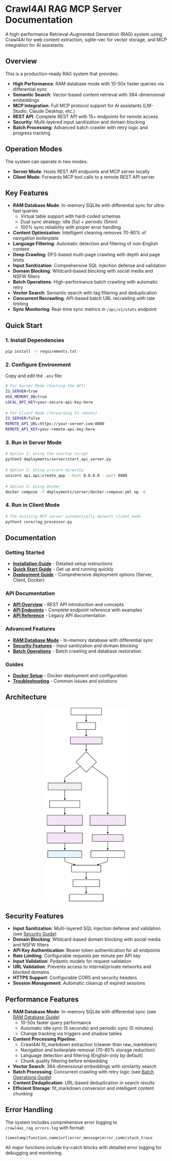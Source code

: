# Crawl4AI RAG MCP Server Documentation

A high-performance Retrieval-Augmented Generation (RAG) system using Crawl4AI for web content extraction, sqlite-vec for vector storage, and MCP integration for AI assistants.

## Overview

This is a production-ready RAG system that provides:

- **High Performance**: RAM database mode with 10-50x faster queries via differential sync
- **Semantic Search**: Vector-based content retrieval with 384-dimensional embeddings
- **MCP Integration**: Full MCP protocol support for AI assistants (LM-Studio, Claude Desktop, etc.)
- **REST API**: Complete REST API with 15+ endpoints for remote access
- **Security**: Multi-layered input sanitization and domain blocking
- **Batch Processing**: Advanced batch crawler with retry logic and progress tracking

## Operation Modes

The system can operate in two modes:

- **Server Mode**: Hosts REST API endpoints and MCP server locally
- **Client Mode**: Forwards MCP tool calls to a remote REST API server

## Key Features

- **RAM Database Mode**: In-memory SQLite with differential sync for ultra-fast queries
  - Virtual table support with hard-coded schemas
  - Dual sync strategy: idle (5s) + periodic (5min)
  - 100% sync reliability with proper error handling
- **Content Optimization**: Intelligent cleaning removes 70-80% of navigation boilerplate
- **Language Filtering**: Automatic detection and filtering of non-English content
- **Deep Crawling**: DFS-based multi-page crawling with depth and page limits
- **Input Sanitization**: Comprehensive SQL injection defense and validation
- **Domain Blocking**: Wildcard-based blocking with social media and NSFW filters
- **Batch Operations**: High-performance batch crawling with automatic retry
- **Vector Search**: Semantic search with tag filtering and deduplication
- **Concurrent Recrawling**: API-based batch URL recrawling with rate limiting
- **Sync Monitoring**: Real-time sync metrics in `/api/v1/stats` endpoint

## Quick Start

### 1. Install Dependencies

```bash
pip install -r requirements.txt
```

### 2. Configure Environment

Copy and edit the `.env` file:

```bash
# For Server Mode (hosting the API)
IS_SERVER=true
USE_MEMORY_DB=true
LOCAL_API_KEY=your-secure-api-key-here

# For Client Mode (forwarding to remote)
IS_SERVER=false
REMOTE_API_URL=https://your-server.com:8080
REMOTE_API_KEY=your-remote-api-key-here
```

### 3. Run in Server Mode

```bash
# Option 1: Using the startup script
python3 deployments/server/start_api_server.py

# Option 2: Using uvicorn directly
uvicorn api.api:create_app --host 0.0.0.0 --port 8080

# Option 3: Using Docker
docker compose -f deployments/server/docker-compose.yml up -d
```

### 4. Run in Client Mode

```bash
# The existing MCP server automatically detects client mode
python3 core/rag_processor.py
```

## Documentation

### Getting Started
- **[Installation Guide](README.md)** - Detailed setup instructions
- **[Quick Start Guide](guides/quick-start.md)** - Get up and running quickly
- **[Deployment Guide](deployments.md)** - Comprehensive deployment options (Server, Client, Docker)

### API Documentation
- **[API Overview](api/index.md)** - REST API introduction and concepts
- **[API Endpoints](api/endpoints.md)** - Complete endpoint reference with examples
- **[API Reference](API_README.md)** - Legacy API documentation

### Advanced Features
- **[RAM Database Mode](advanced/ram-database.md)** - In-memory database with differential sync
- **[Security Features](advanced/security.md)** - Input sanitization and domain blocking
- **[Batch Operations](advanced/batch-operations.md)** - Batch crawling and database restoration

### Guides
- **[Docker Setup](docker/)** - Docker deployment and configuration
- **[Troubleshooting](guides/troubleshooting.md)** - Common issues and solutions

## Architecture
<img src="Diagram.svg" alt="Architecture Diagram" style="width: 50%; height: auto; display: block; margin: 0 auto;">

## Security Features

- **Input Sanitization**: Multi-layered SQL injection defense and validation (see [Security Guide](advanced/security.md))
- **Domain Blocking**: Wildcard-based domain blocking with social media and NSFW filters
- **API Key Authentication**: Bearer token authentication for all endpoints
- **Rate Limiting**: Configurable requests per minute per API key
- **Input Validation**: Pydantic models for request validation
- **URL Validation**: Prevents access to internal/private networks and blocked domains
- **HTTPS Support**: Configurable CORS and security headers
- **Session Management**: Automatic cleanup of expired sessions

## Performance Features

- **RAM Database Mode**: In-memory SQLite with differential sync (see [RAM Database Guide](advanced/ram-database.md))
  - 10-50x faster query performance
  - Automatic idle sync (5 seconds) and periodic sync (5 minutes)
  - Change tracking via triggers and shadow tables
- **Content Processing Pipeline**:
  - Crawl4AI fit_markdown extraction (cleaner than raw_markdown)
  - Navigation and boilerplate removal (70-80% storage reduction)
  - Language detection and filtering (English-only by default)
  - Chunk quality filtering before embedding
- **Vector Search**: 384-dimensional embeddings with similarity search
- **Batch Processing**: Concurrent crawling with retry logic (see [Batch Operations Guide](advanced/batch-operations.md))
- **Content Deduplication**: URL-based deduplication in search results
- **Efficient Storage**: fit_markdown conversion and intelligent content chunking

## Error Handling

The system includes comprehensive error logging to `crawl4ai_rag_errors.log` with format:

```
timestamp|function_name|url|error_message|error_code|stack_trace
```

All major functions include try-catch blocks with detailed error logging for debugging and monitoring.

